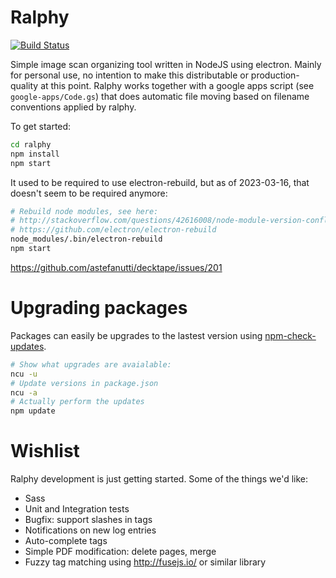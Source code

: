 # Ralphy
[![Build Status](https://travis-ci.org/jorisroovers/ralphy.svg?branch=master)](https://travis-ci.org/jorisroovers/ralphy)

Simple image scan organizing tool written in NodeJS using electron. Mainly for personal use,
no intention to make this distributable or production-quality at this point.
Ralphy works together with a google apps script (see ```google-apps/Code.gs```) that does
automatic file moving based on filename conventions applied by ralphy.


To get started:
```bash
cd ralphy
npm install
npm start
```

It used to be required to use electron-rebuild, but as of 2023-03-16, that doesn't seem to be required anymore:
```sh
# Rebuild node modules, see here:
# http://stackoverflow.com/questions/42616008/node-module-version-conflict-when-installing-modules-for-electron
# https://github.com/electron/electron-rebuild
node_modules/.bin/electron-rebuild
npm start
```

https://github.com/astefanutti/decktape/issues/201


# Upgrading packages #

Packages can easily be upgrades to the lastest version using [npm-check-updates](https://www.npmjs.com/package/npm-check-updates).
 ```bash
 # Show what upgrades are avaialable:
 ncu -u
 # Update versions in package.json
 ncu -a
 # Actually perform the updates
 npm update
 ```


# Wishlist #
Ralphy development is just getting started. Some of the things we'd like:
- Sass
- Unit and Integration tests
- Bugfix: support slashes in tags
- Notifications on new log entries
- Auto-complete tags
- Simple PDF modification: delete pages, merge
- Fuzzy tag matching using http://fusejs.io/ or similar library